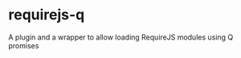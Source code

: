 requirejs-q
===========

A plugin and a wrapper to allow loading RequireJS modules using Q promises
